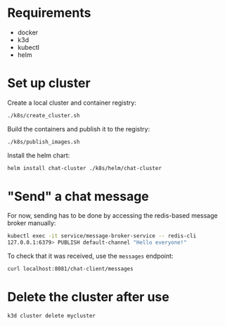 # Requirements

- docker
- k3d
- kubectl
- helm

# Set up cluster

Create a local cluster and container registry:

```bash
./k8s/create_cluster.sh
```

Build the containers and publish it to the registry:

```bash
./k8s/publish_images.sh
```

Install the helm chart:

```bash
helm install chat-cluster ./k8s/helm/chat-cluster
```

# "Send" a chat message

For now, sending has to be done by accessing the redis-based message broker
manually:

```bash
kubectl exec -it service/message-broker-service -- redis-cli
127.0.0.1:6379> PUBLISH default-channel "Hello everyone!"
```

To check that it was received, use the `messages` endpoint:

```bash
curl localhost:8081/chat-client/messages
```

# Delete the cluster after use

```bash
k3d cluster delete mycluster
```
